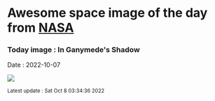 
  # Awesome space image of the day from [NASA](https://api.nasa.gov/)

  ### Today image : In Ganymede's Shadow
  Date : 2022-10-07

  ![](https://apod.nasa.gov/apod/image/2210/JovianEclipse1024c.jpg)

  <small>Latest update : Sat Oct  8 03:34:36 2022</small>
